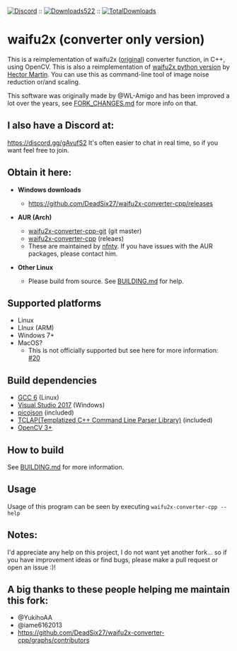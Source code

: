 [![Discord](https://img.shields.io/badge/Discord-Join-blue.svg)](https://discord.gg/gAvufS2) :: [![Downloads522](https://img.shields.io/github/downloads/DeadSix27/waifu2x-converter-cpp/latest/total.svg)](https://github.com/DeadSix27/waifu2x-converter-cpp/releases) :: [![TotalDownloads](https://img.shields.io/github/downloads/DeadSix27/waifu2x-converter-cpp/total.svg)](https://github.com/DeadSix27/waifu2x-converter-cpp/releases)

# waifu2x (converter only version)

This is a reimplementation of waifu2x ([original](https://github.com/nagadomi/waifu2x)) converter function, in C++, using OpenCV.
This is also a reimplementation of [waifu2x python version](https://marcan.st/transf/waifu2x.py) by [Hector Martin](https://marcan.st/blog/).
You can use this as command-line tool of image noise reduction or/and scaling.

This software was originally made by @WL-Amigo and has been improved a lot over the years, see [FORK_CHANGES.md](FORK_CHANGES.md) for more info on that.

## I also have a Discord at:
https://discord.gg/gAvufS2 It's often easier to chat in real time, so if you want feel free to join.

## Obtain it here:

- **Windows downloads**
  - https://github.com/DeadSix27/waifu2x-converter-cpp/releases

- **AUR (Arch)**
  - [waifu2x-converter-cpp-git](https://aur.archlinux.org/packages/waifu2x-converter-cpp-git/) (git master)
  - [waifu2x-converter-cpp](https://aur.archlinux.org/packages/waifu2x-converter-cpp/) (releaes)
  - These are maintained by [nfnty](https://aur.archlinux.org/account/nfnty). If you have issues with the AUR packages, please contact him.

- **Other Linux** 
  - Please build from source. See [BUILDING.md](BUILDING.md) for help.

## Supported platforms

 - Linux
 - LInux (ARM)
 - Windows 7+  
 - MacOS?
   - This is not officially supported but see here for more information: [#20](https://github.com/DeadSix27/waifu2x-converter-cpp/issues/20)
 
## Build dependencies

 - [GCC 6](https://gcc.gnu.org/) (Linux)
 - [Visual Studio 2017](https://visualstudio.microsoft.com/downloads/) (Windows)
 - [picojson](https://github.com/kazuho/picojson) (included)
 - [TCLAP(Templatized C++ Command Line Parser Library)](http://tclap.sourceforge.net/) (included)
 - [OpenCV 3+](https://opencv.org/releases.html)

## How to build

See [BUILDING.md](BUILDING.md) for more information.

## Usage

Usage of this program can be seen by executing `waifu2x-converter-cpp --help`

## Notes:

I'd appreciate any help on this project, I do not want yet another fork... so if you have improvement ideas or find bugs, please make a pull request or open an issue :)!

## A big thanks to these people helping me maintain this fork:

- @YukihoAA
- @iame6162013
- https://github.com/DeadSix27/waifu2x-converter-cpp/graphs/contributors
